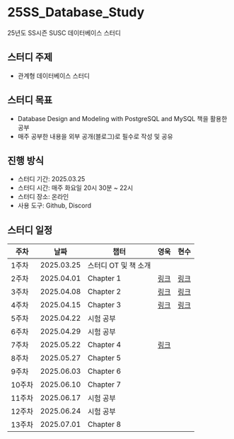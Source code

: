 # 25SS_Database_Study
25년도 SS시즌 SUSC 데이터베이스 스터디

## 스터디 주제
- 관계형 데이터베이스 스터디

## 스터디 목표
- Database Design and Modeling with PostgreSQL and MySQL 책을 활용한 공부
- 매주 공부한 내용을 외부 공개(블로그)로 필수로 작성 및 공유

## 진행 방식
- 스터디 기간: 2025.03.25 
- 스터디 시간: 매주 화요일 20시 30분 ~ 22시
- 스터디 장소: 온라인
- 사용 도구: Github, Discord

## 스터디 일정
| 주차  | 날짜         | 챕터          | 영욱 | 현수 |
|------|------------|--------------|----|----|
| 1주차 | 2025.03.25 | 스터디 OT 및 책 소개 |    |    |
| 2주차 | 2025.04.01 | Chapter 1    |  [링크](https://velog.io/@choo121600/SUSC-DB-design-modeling-%EC%8A%A4%ED%84%B0%EB%94%94-Part-1.1-SQL-and-NoSQL-Database)  |[링크](https://it-life-blog.tistory.com/entry/DB-Study-1st-Weeks-Study)    |
| 3주차 | 2025.04.08 | Chapter 2    |  [링크](https://velog.io/@choo121600/Building-a-Strong-Foundation-for-Database-Design)  |  [링크](https://azure-sunday-163.notion.site/2-1c1c1f2e407981c6a807fe407557bb2c?pvs=73)  |
| 4주차 | 2025.04.15 | Chapter 3    |  [링크](https://velog.io/@choo121600/Getting-Your-Hands-Dirty-with-PostgreSQL-and-MySQL)  |  [링크](https://azure-sunday-163.notion.site/3-1c1c1f2e407981f1855be305ab05004e?pvs=4)  |
| 5주차 | 2025.04.22 | 시험 공부     |    |    |
| 6주차 | 2025.04.29 | 시험 공부     |    |    |
| 7주차 | 2025.05.22 | Chapter 4    | [링크](https://velog.io/@choo121600/Part-3-Core-Concepts-in-Database-Design) |    |
| 8주차 | 2025.05.27 | Chapter 5    |    |    |
| 9주차 | 2025.06.03 | Chapter 6    |    |    |
| 10주차 | 2025.06.10 | Chapter 7   |    |    |
| 11주차 | 2025.06.17 | 시험 공부    |    |    |
| 12주차 | 2025.06.24 | 시험 공부    |    |    |
| 13주차 | 2025.07.01 | Chapter 8  |    |    |
